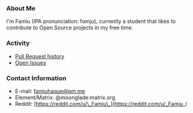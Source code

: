 ### About Me

I'm Famiu (IPA pronunciation: fɑmju), currently a student that likes to contribute to Open Source projects in my free time.

### Activity

- [Pull Request history](https://github.com/search?q=author%3Afamiu+is%3Apr)
- [Open Issues](https://github.com/search?q=author%3Afamiu+is%3Aissue+is%3Aopen)

### Contact Information

- E-mail: famiuhaque@pm.me
- Element/Matrix: @moonglade:matrix.org
- Reddit: [https://reddit.com/u/\_Famiu\_](https://reddit.com/u/_Famiu_)
